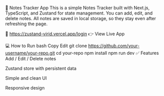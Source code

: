 📝 Notes Tracker App
This is a simple Notes Tracker built with Next.js, TypeScript, and Zustand for state management. You can add, edit, and delete notes. All notes are saved in local storage, so they stay even after refreshing the page.

🔗 https://zustand-virid.vercel.app/login
👉 View Live App

💻 How to Run
bash
Copy
Edit
git clone https://github.com/your-username/your-repo.git
cd your-repo
npm install
npm run dev
✅ Features
Add / Edit / Delete notes

Zustand store with persistent data

Simple and clean UI

Responsive design
